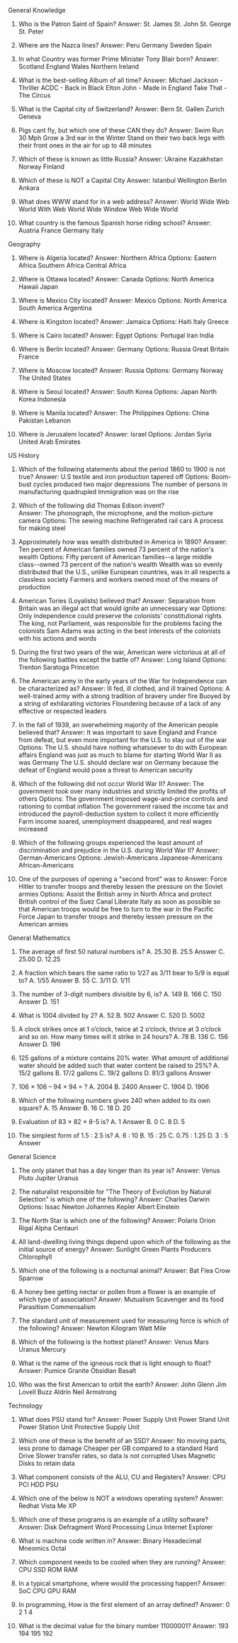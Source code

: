 General Knowledge

1. Who is the Patron Saint of Spain?
Answer: St. James
St. John
St. George
St. Peter

2. Where are the Nazca lines?
Answer: Peru
Germany
Sweden
Spain

3. In what Country was former Prime Minister Tony Blair born?
Answer: Scotland
England
Wales
Northern Ireland

4. What is the best-selling Album of all time?
Answer: Michael Jackson - Thriller
ACDC - Back in Black
Elton John - Made in England
Take That - The Circus

5. What is the Capital city of Switzerland?
Answer: Bern
St. Gallen
Zurich
Geneva

6. Pigs cant fly, but which one of these CAN they do?
Answer: Swim
Run 30 Mph
Grow a 3rd ear in the Winter
Stand on their two back legs with their front ones in the air for up to 48 minutes

7. Which of these is known as little Russia?
Answer: Ukraine
Kazakhstan
Norway
Finland

8. Which of these is NOT a Capital City
Answer: Istanbul
Wellington
Berlin
Ankara

9. What does WWW stand for in a web address?
Answer: World Wide Web
World With Web
World Wide Window
Web Wide World

10. What country is the famous Spanish horse riding school?
Answer: Austria
France
Germany
Italy


Geography

1. Where is Algeria located?
Answer: Northern Africa
Options: Eastern Africa
Southern Africa
Central Africa

2. Where is Ottawa located?
Answer: Canada
Options: North America
Hawaii
Japan

3. Where is Mexico City located?
Answer: Mexico
Options: North America
South America
Argentina

4. Where is Kingston located?
Answer: Jamaica
Options: Haiti
Italy
Greece

5. Where is Cairo located?
Answer: Egypt
Options: Portugal
Iran
India

6. Where is Berlin located?
Answer: Germany
Options: Russia
Great Britain
France

7. Where is Moscow located?
Answer: Russia
Options: Germany
Norway
The United States

8. Where is Seoul located?
Answer: South Korea
Options: Japan
North Korea
Indonesia

9. Where is Manila located?
Answer: The Philippines
Options: China
Pakistan
Lebanon

10. Where is Jerusalem located?
Answer: Israel
Options: Jordan
Syria
United Arab Emirates


US History

1. Which of the following statements about the period 1860 to 1900 is not true?
Answer: U.S textile and iron production tapered off
Options: Boom-bust cycles produced two major depressions
The number of persons in manufacturing quadrupled
Immigration was on the rise

2. Which of the following did Thomas Edison invent?  
Answer: The phonograph, the microphone, and the motion-picture camera
Options: The sewing machine
Refrigerated rail cars
A process for making steel

3. Approximately how was wealth distributed in America in 1890?
Answer: Ten percent of American families owned 73 percent of the nation's wealth
Options: Fifty percent of American families--a large middle class--owned 73 percent of the nation's wealth
Wealth was so evenly distributed that the U.S., unlike European countries, was in all respects a classless society
Farmers and workers owned most of the means of production

4. American Tories (Loyalists) believed that?
Answer: Separation from Britain was an illegal act that would ignite an unnecessary war
Options: Only independence could preserve the colonists' constitutional rights
The king, not Parliament, was responsible for the problems facing the colonists
Sam Adams was acting in the best interests of the colonists with his actions and words

5. During the first two years of the war, American were victorious at all of the following battles except the battle of?
Answer: Long Island
Options: Trenton
Saratoga
Princeton

6. The American army in the early years of the War for Independence can be characterized as?
Answer: Ill fed, ill clothed, and ill trained
Options: A well-trained army with a strong tradition of bravery under fire
Buoyed by a string of exhilarating victories
Floundering because of a lack of any effective or respected leaders

7. In the fall of 1939, an overwhelming majority of the American people believed that?
Answer: It was important to save England and France from defeat, but even more important for the U.S. to stay out of the war
Options: The U.S. should have nothing whatsoever to do with European affairs
England was just as much to blame for starting World War II as was Germany
The U.S. should declare war on Germany because the defeat of England would pose a threat to American security

8. Which of the following did not occur World War II?
Answer: The government took over many industries and strictly limited the profits of others
Options: The government imposed wage-and-price controls and rationing to combat inflation
The government raised the income tax and introduced the payroll-deduction system to collect it more efficiently
Farm income soared, unemployment disappeared, and real wages increased

9. Which of the following groups experienced the least amount of discrimination and prejudice in the U.S. during World War II?
Answer: German-Americans
Options: Jewish-Americans
Japanese-Americans
African-Americans

10. One of the purposes of opening a "second front" was to
Answer: Force Hitler to transfer troops and thereby lessen the pressure on the Soviet armies
Options: Assist the British army in North Africa and protect British control of the Suez Canal
Liberate Italy as soon as possible so that American troops would be free to turn to the war in the Pacific
Force Japan to transfer troops and thereby lessen pressure on the American armies


General Mathematics

1. The average of first 50 natural numbers is?
A. 25.30
B. 25.5 Answer
C. 25.00
D. 12.25

2. A fraction which bears the same ratio to 1/27 as 3/11 bear to 5/9 is equal to?
A. 1/55 Answer
B. 55
C. 3/11
D. 1/11

3. The number of 3-digit numbers divisible by 6, is?
A. 149
B. 166
C. 150 Answer
D. 151

4. What is 1004 divided by 2?
A. 52
B. 502 Answer
C. 520
D. 5002


5. A clock strikes once at 1 o’clock, twice at 2 o’clock, thrice at 3 o’clock and so on. How many times will it strike in 24 hours?
A. 78
B. 136
C. 156 Answer
D. 196


6. 125 gallons of a mixture contains 20% water. What amount of additional water should be added such that water content be raised to 25%?
A. 15/2 gallons
B. 17/2 gallons
C. 19/2 gallons
D. 81/3 gallons Answer


7. 106 × 106 – 94 × 94 = ?
A. 2004
B. 2400 Answer
C. 1904
D. 1906


8. Which of the following numbers gives 240 when added to its own square?
A. 15 Answer
B. 16
C. 18
D. 20


9. Evaluation of 83 × 82 × 8-5 is?
A. 1 Answer
B. 0
C. 8
D. 5


10. The simplest form of 1.5 : 2.5 is?
A. 6 : 10
B. 15 : 25
C. 0.75 : 1.25
D. 3 : 5 Answer


General Science

1. The only planet that has a day longer than its year is?
Answer: Venus
Pluto
Jupiter
Uranus

2. The naturalist responsible for "The Theory of Evolution by Natural Selection" is which one of the following?
Answer: Charles Darwin
Options: Issac Newton
Johannes Kepler
Albert Einstein

3. The North Star is which one of the following?
Answer: Polaris
Orion
Rigal
Alpha Centauri

4. All land-dwelling living things depend upon which of the following as the initial source of energy?
Answer: Sunlight
Green Plants
Producers
Chlorophyll

5. Which one of the following is a nocturnal animal?
Answer: Bat
Flea
Crow
Sparrow

6. A honey bee getting nectar or pollen from a flower is an example of which type of association?
Answer: Mutualism
Scavenger and its food
Parasitism
Commensalism

7. The standard unit of measurement used for measuring force is which of the following?
Answer: Newton
Kilogram
Watt
Mile

8. Which of the following is the hottest planet?
Answer: Venus
Mars
Uranus
Mercury

9. What is the name of the igneous rock that is light enough to float?
Answer: Pumice
Granite
Obsidian
Basalt

10. Who was the first American to orbit the earth?
Answer: John Glenn
Jim Lovell
Buzz Aldrin
Neil Armstrong


Technology

1. What does PSU stand for?
Answer: Power Supply Unit
Power Stand Unit
Power Station Unit
Protective Supply Unit

2. Which one of these is the benefit of an SSD?
Answer: No moving parts, less prone to damage
Cheaper per GB compared to a standard Hard Drive
Slower transfer rates, so data is not corrupted
Uses Magnetic Disks to retain data

3. What component consists of the ALU, CU and Registers?
Answer: CPU
PCI
HDD
PSU

4. Which one of the below is NOT a windows operating system?
Answer: Redhat
Vista
Me
XP

5. Which one of these programs is an example of a utility software?
Answer: Disk Defragment
Word Processing
Linux
Internet Explorer

6. What is machine code written in?
Answer: Binary
Hexadecimal
Mneomics
Octal

7. Which component needs to be cooled when they are running?
Answer: CPU
SSD
ROM
RAM

8. In a typical smartphone, where would the processing happen?
Answer: SoC
CPU
GPU
RAM

9. In programming, How is the first element of an array defined?
Answer: 0
2
1
4

10. What is the decimal value for the binary number 11000001?
Answer: 193
194
195
192